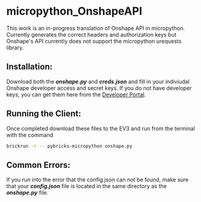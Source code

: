 # micropython_OnshapeAPI

This work is an in-progress translation of Onshape API in micropython. Currently generates the correct headers and authorization keys but Onshape's API currently does not support the micropython urequests library.  

## Installation: 
Download both the ***onshape.py*** and ***creds.json*** and fill in your indiviudal Onshape developer access and secret keys.
If you do not have developer keys, you can get them here from the [Developer Portal](https://dev-portal.onshape.com/).

## Running the Client:
Once completed download these files to the EV3 and run from the terminal with the command

```bash
brickrun -r -- pybricks-micropython onshape.py
```

## Common Errors:
If you run into the error that the config.json can not be found, make sure that your ***config.json*** file is located in the same directory as the ***onshape.py*** file.


